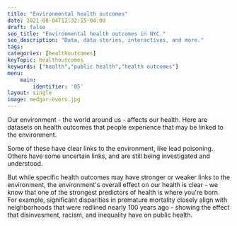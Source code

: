 ```yaml
---
title: "Environmental health outcomes"
date: 2021-08-04T12:32:15-04:00
draft: false
seo_title: "Environmental health outcomes in NYC."
seo_description: "Data, data stories, interactives, and more."
tags: 
categories: [healthoutcomes]
keyTopic: healthoutcomes
keywords: ["health","public health","health outcomes"]
menu:
    main:
        identifier: '05'
layout: single
image: medgar-evers.jpg
---
```


Our environment - the world around us - affects our health. Here are datasets on health outcomes that people experience that may be linked to the environment. 

Some of these have clear links to the environment, like lead poisoning. Others have some uncertain links, and are still being investigated and understood.

But while specific health outcomes may have stronger or weaker links to the environment, the environment's overall effect on our health is clear - we know that one of the strongest predictors of health is where you're born. For example, significant disparities in premature mortality closely align with neighborhoods that were redlined nearly 100 years ago - showing the effect that disinvesment, racism, and inequality have on public health. 
